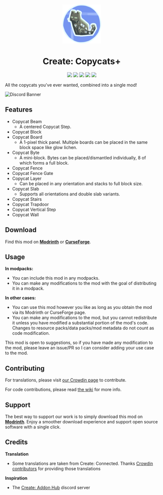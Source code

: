 <p align="center"><img src="https://raw.githubusercontent.com/copycats-plus/copycats/main/src/main/resources/copycats_icon.png" alt="Logo" width="128"></p>

<h1 align="center">Create: Copycats+</h1>

<p align="center">
<a title="Supported versions" target="_blank" href="https://modrinth.com/project/copycats"><img src="https://cf.way2muchnoise.eu/versions/968398_all.svg"></a>
<a title="Modrinth" target="_blank" href="https://modrinth.com/project/copycats"><img src="https://img.shields.io/modrinth/dt/UT2M39wf?style=flat&label=Modrinth"></a>
<a title="CurseForge" target="_blank" href="https://legacy.curseforge.com/minecraft/mc-mods/copycats"><img src="https://img.shields.io/curseforge/dt/968398?style=flat&label=CurseForge"></a>
<a title="Crowdin" target="_blank" href="https://crowdin.com/project/copycats"><img src="https://badges.crowdin.net/copycats/localized.svg"></a>
<a title="Discord" target="_blank" href="https://discord.gg/YxPPFHn4SS"><img src="https://discordapp.com/api/guilds/1202240504809652365/widget.png?style=shield"></a>
</p>

All the copycats you've ever wanted, combined into a single mod!

![Discord Banner](https://discordapp.com/api/guilds/1202240504809652365/widget.png?style=banner2)

## Features

- Copycat Beam
    - A centered Copycat Step.
- Copycat Block
- Copycat Board
    - A 1-pixel thick panel. Multiple boards can be placed in the same block space like glow lichen.
- Copycat Byte
    - A mini-block. Bytes can be placed/dismantled individually, 8 of which forms a full block.
- Copycat Fence
- Copycat Fence Gate
- Copycat Layer
    - Can be placed in any orientation and stacks to full block size.
- Copycat Slab
    - Supports all orientations and double slab variants.
- Copycat Stairs
- Copycat Trapdoor
- Copycat Vertical Step
- Copycat Wall

## Download

Find this mod on [**Modrinth**](https://modrinth.com/mod/copycats) or
[**CurseForge**](https://legacy.curseforge.com/minecraft/mc-mods/copycats).

## Usage

**In modpacks:**

- You can include this mod in any modpacks.
- You can make any modifications to the mod with the goal of distributing it in a modpack.

**In other cases:**

- You can use this mod however you like as long as you obtain the mod via its Modrinth or CurseForge page.
- You can make any modifications to the mod, but you cannot redistribute it unless you have modified a substantial
  portion of the mod's code. Changes to resource packs/data packs/mod metadata do not count as code modification.

This mod is open to suggestions, so if you have made any modification to the mod, please leave an issue/PR so I can
consider adding your use case to the mod.

## Contributing

For translations, please visit [our Crowdin page](https://crowdin.com/project/copycats) to contribute.

For code contributions, please read [the wiki](https://github.com/copycats-plus/copycats/wiki) for more info.

## Support

The best way to support our work is to simply download this mod on
[**Modrinth**](https://modrinth.com/mod/copycats).
Enjoy a smoother download experience and support open source software with a single click.

## Credits

**Translation**

- Some translations are taken from Create: Connected.
  Thanks [Crowdin contributors](https://crowdin.com/project/create-connected-mod) for providing those
  translations

**Inspiration**

- The [Create: Addon Hub](https://discord.gg/3AvrppcgG3) discord server